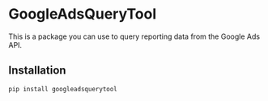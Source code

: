 # GoogleAdsQueryTool

This is a package you can use to query reporting data from the Google Ads API.

## Installation
```
pip install googleadsquerytool
```
